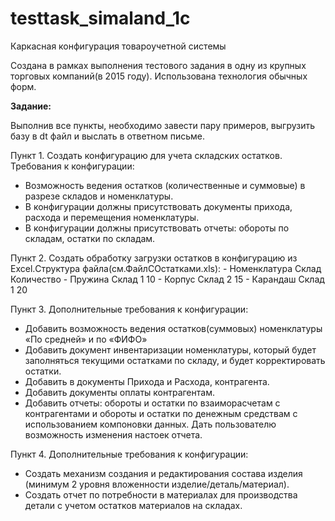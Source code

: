 # testtask_simaland_1c

Каркасная конфигурация товароучетной системы

Создана в рамках выполнения тестового задания в одну из крупных торговых компаний(в 2015 году). Использована технология обычных форм.

**Задание:**

Выполнив все пункты, необходимо завести пару примеров, выгрузить базу в dt файл и выслать в ответном письме.

Пункт 1.
Создать конфигурацию для учета складских остатков. Требования к конфигурации:
- Возможность ведения остатков (количественные и суммовые) в разрезе складов и номенклатуры.
- В конфигурации должны присутствовать документы прихода, расхода и перемещения номенклатуры.
- В конфигурации должны присутствовать отчеты: обороты по складам, остатки по складам.

Пункт 2.
Создать обработку загрузки остатков в конфигурацию из Excel.Структура файла(см.ФайлСОстатками.xls):
	- Номенклатура Склад Количество
	- Пружина Склад 1 10
	- Корпус Склад 2 15
	- Карандаш Склад 1 20

Пункт 3.
Дополнительные требования к конфигурации:
- Добавить возможность ведения остатков(суммовых) номенклатуры «По средней» и по «ФИФО»
- Добавить документ инвентаризации номенклатуры, который будет заполняться текущими остатками по складу, и будет корректировать остатки.
- Добавить в документы Прихода и Расхода, контрагента.
- Добавить документы оплаты контрагентам.
- Добавить отчеты: обороты и остатки по взаиморасчетам с контрагентами и обороты и остатки по денежным средствам с использованием компоновки данных. Дать пользователю возможность изменения настоек отчета.

Пункт 4.
Дополнительные требования к конфигурации:
- Создать механизм создания и редактирования состава изделия (минимум 2 уровня вложенности изделие/деталь/материал).
- Создать отчет по потребности в материалах для производства детали с учетом остатков материалов на складах.
